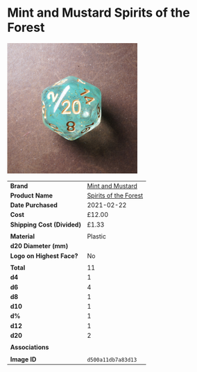 # Mint and Mustard Spirits of the Forest

<img src="https://raw.githubusercontent.com/jesskelsall/astarus-images/main/dice/d500a11db7a83d13.jpg" height="300" />

|||
| --- | --- |
| **Brand** | [Mint and Mustard](https://mintmustard.co.uk/) |
| **Product Name** | [Spirits of the Forest](https://mintmustard.co.uk/products/spirits-forest-11pc-dice-set) |
| **Date Purchased** | 2021-02-22 |
| **Cost** | £12.00 |
| **Shipping Cost (Divided)** | £1.33 |
||
| **Material** | Plastic |
| **d20 Diameter (mm)** | |
| **Logo on Highest Face?** | No |
||
| **Total** | 11 |
| **d4** | 1 |
| **d6** | 4 |
| **d8** | 1 |
| **d10** | 1 |
| **d%** | 1 |
| **d12** | 1 |
| **d20** | 2 |
||
| **Associations** | |
||
| **Image ID** | `d500a11db7a83d13` |
